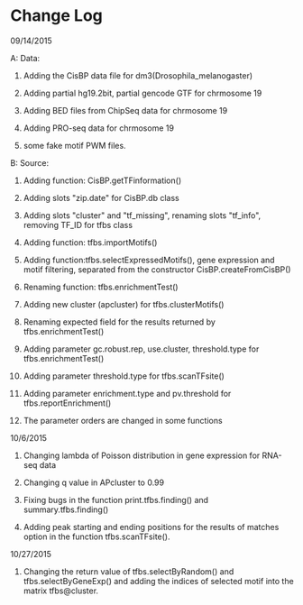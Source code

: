 Change Log
========
09/14/2015

A: Data:

1) Adding the CisBP data file for dm3(Drosophila_melanogaster)

2) Adding partial hg19.2bit, partial gencode GTF for chrmosome 19

3) Adding BED files from ChipSeq data for chrmosome 19

4) Adding PRO-seq data for chrmosome 19

5) some fake motif PWM files.

B: Source: 

1) Adding function: CisBP.getTFinformation()

2) Adding slots "zip.date" for CisBP.db class

3) Adding slots "cluster" and "tf_missing", renaming slots "tf_info", removing TF_ID for tfbs class

4) Adding function: tfbs.importMotifs()

5) Adding function:tfbs.selectExpressedMotifs(), gene expression and motif filtering, separated from the constructor CisBP.createFromCisBP()

6) Renaming function: tfbs.enrichmentTest()

7) Adding new cluster (apcluster) for tfbs.clusterMotifs()

8) Renaming expected field for the results returned by tfbs.enrichmentTest()

9) Adding parameter gc.robust.rep, use.cluster, threshold.type for tfbs.enrichmentTest()

10) Adding parameter threshold.type for tfbs.scanTFsite()

11) Adding parameter enrichment.type and pv.threshold for tfbs.reportEnrichment()

12) The parameter orders are changed in some functions

10/6/2015

1) Changing lambda of Poisson distribution in gene expression for RNA-seq data

2) Changing q value in APcluster to 0.99

3) Fixing bugs in the function print.tfbs.finding() and summary.tfbs.finding()

4) Adding peak starting and ending positions for the results of matches option in the function tfbs.scanTFsite().

10/27/2015

1) Changing the return value of tfbs.selectByRandom() and tfbs.selectByGeneExp() and adding the indices of selected motif into the matrix tfbs@cluster.
